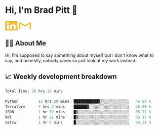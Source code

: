 # Hi, I'm Brad Pitt 👋


<a href="https://www.linkedin.com/in/mathias-mauraisin/" target="blank"><img align="center" src="./icons/linkedin.svg" alt="https://www.linkedin.com/in/mathias-mauraisin/" height="30" width="40" /></a>
<a href="mailto:mathias.mauraisin.pro@gmail.com" target="blank"><img align="center" src="./icons/gmail.svg" alt="redrew" height="30" width="40" /></a>




<!-- ![snap](images/Snap_dark.png?raw=true) -->
<!-- ![snap](images/Snap_dark_bg.png?raw=true) -->


<!-- [![My Skills](https://skillicons.dev/icons?i=c,cpp,html,css,js,ts,)](https://skillicons.dev) -->

## 🙋‍♂️&nbsp;About Me

Hi, I'm supposed to say something about myself but I don't know what to say, and honestly, nobody cares so just look at my work instead.

## 📈&nbsp;Weekly development breakdown

<!-- [![mamaurai's 42 stats](https://badge42.vercel.app/api/v2/cl1l4qz93000609l4yixitcl4/stats?cursusId=21&coalitionId=45)](https://github.com/JaeSeoKim/badge42) -->





<!--START_SECTION:waka-->

```rust
Total Time: 26 hrs 10 mins

Python         12 hrs 28 mins  ███████████▓░░░░░░░░░░░░░   46.98 %
Terraform      7 hrs 5 mins    ██████▓░░░░░░░░░░░░░░░░░░   26.68 %
JSON           1 hr 30 mins    █▒░░░░░░░░░░░░░░░░░░░░░░░   05.71 %
kdl            1 hr 21 mins    █▒░░░░░░░░░░░░░░░░░░░░░░░   05.13 %
netrw          1 hr 7 mins     █░░░░░░░░░░░░░░░░░░░░░░░░   04.21 %
```

<!--END_SECTION:waka-->


